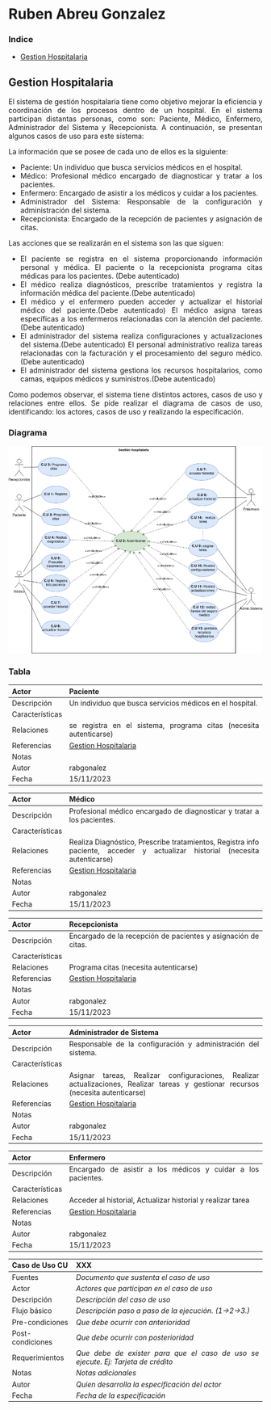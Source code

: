 <div align="justify">

# Ruben Abreu Gonzalez
### Indice
- [Gestion Hospitalaria](#gestion-hospitalaria)

## Gestion Hospitalaria
El sistema de gestión hospitalaria tiene como objetivo mejorar la eficiencia y coordinación de los procesos dentro de un hospital. En el sistema participan distantas personas, como son: Paciente, Médico, Enfermero, Administrador del Sistema y Recepcionista. A continuación, se presentan algunos casos de uso para este sistema:

La información que se posee de cada uno de ellos es la siguiente:

- Paciente: Un individuo que busca servicios médicos en el hospital.
- Médico: Profesional médico encargado de diagnosticar y tratar a los pacientes.
- Enfermero: Encargado de asistir a los médicos y cuidar a los pacientes.
- Administrador del Sistema: Responsable de la configuración y administración del sistema.
- Recepcionista: Encargado de la recepción de pacientes y asignación de citas.

Las acciones que se realizarán en el sistema son las que siguen:

- El paciente se registra en el sistema proporcionando información personal y médica.
El paciente o la recepcionista programa citas médicas para los pacientes. (Debe autenticado)
- El médico realiza diagnósticos, prescribe tratamientos y registra la información médica del paciente.(Debe autenticado)
- El médico y el enfermero pueden acceder y actualizar el historial médico del paciente.(Debe autenticado)
El médico asigna tareas específicas a los enfermeros relacionadas con la atención del paciente.(Debe autenticado)
- El administrador del sistema realiza configuraciones y actualizaciones del sistema.(Debe autenticado)
El personal administrativo realiza tareas relacionadas con la facturación y el procesamiento del seguro médico.(Debe autenticado)
- El administrador del sistema gestiona los recursos hospitalarios, como camas, equipos médicos y suministros.(Debe autenticado)

Como podemos observar, el sistema tiene distintos actores, casos de uso y relaciones entre ellos. Se pide realizar el diagrama de casos de uso, identificando: los actores, casos de uso y realizando la especificación.

### Diagrama
<img src="./images/Case-usetotal1.png">

### Tabla
|  Actor | Paciente |
|---|---|
| Descripción  |  Un individuo que busca servicios médicos en el hospital.  |
| Características  |  |
| Relaciones | se registra en el sistema, programa citas (necesita autenticarse)   |
| Referencias | [Gestion Hospitalaria](https://github.com/jpexposito/docencia/blob/master/Primero/ETS/DIAGRAMAS/tareas/gestion-hospitalaria.md) |   
|  Notas |   |
| Autor  | rabgonalez |
|Fecha | 15/11/2023 |

|  Actor | Médico |
|---|---|
| Descripción  |  Profesional médico encargado de diagnosticar y tratar a los pacientes.  |
| Características  |  |
| Relaciones | Realiza Diagnóstico, Prescribe tratamientos, Registra info paciente, acceder y actualizar historial (necesita autenticarse)   |
| Referencias | [Gestion Hospitalaria](https://github.com/jpexposito/docencia/blob/master/Primero/ETS/DIAGRAMAS/tareas/gestion-hospitalaria.md) |   
|  Notas |   |
| Autor  | rabgonalez |
|Fecha | 15/11/2023 |

|  Actor | Recepcionista |
|---|---|
| Descripción  |  Encargado de la recepción de pacientes y asignación de citas.  |
| Características  |  |
| Relaciones | Programa citas (necesita autenticarse)   |
| Referencias | [Gestion Hospitalaria](https://github.com/jpexposito/docencia/blob/master/Primero/ETS/DIAGRAMAS/tareas/gestion-hospitalaria.md) |   
|  Notas |   |
| Autor  | rabgonalez |
|Fecha | 15/11/2023 |

|  Actor | Administrador de Sistema |
|---|---|
| Descripción  |  Responsable de la configuración y administración del sistema.  |
| Características  |  |
| Relaciones | Asignar tareas, Realizar configuraciones, Realizar actualizaciones, Realizar tareas y gestionar recursos (necesita autenticarse)   |
| Referencias | [Gestion Hospitalaria](https://github.com/jpexposito/docencia/blob/master/Primero/ETS/DIAGRAMAS/tareas/gestion-hospitalaria.md) |   
|  Notas |   |
| Autor  | rabgonalez |
|Fecha | 15/11/2023 |

|  Actor | Enfermero |
|---|---|
| Descripción  |  Encargado de asistir a los médicos y cuidar a los pacientes.  |
| Características  |  |
| Relaciones | Acceder al historial, Actualizar historial y realizar tarea   |
| Referencias | [Gestion Hospitalaria](https://github.com/jpexposito/docencia/blob/master/Primero/ETS/DIAGRAMAS/tareas/gestion-hospitalaria.md) |   
|  Notas |   |
| Autor  | rabgonalez |
|Fecha | 15/11/2023 |

|  Caso de Uso	CU | XXX  |
|---|---|
| Fuentes  | _Documento que sustenta el caso de uso_  |
| Actor  |  _Actores que participan en el caso de uso_ |
| Descripción | _Descripción del caso de uso_  |
| Flujo básico | _Descripción paso a paso de la ejecución. (1->2->3.)_ |
| Pre-condiciones | _Que debe ocurrir con anterioridad_  |  
| Post-condiciones  | _Que debe ocurrir con posterioridad_  |  
|  Requerimientos | _Que debe de exister para que el caso de uso se ejecute. Ej: Tarjeta de crédito_  |
|  Notas |  _Notas adicionales_ |
| Autor  | _Quien desarrolla la especificación del actor_ |
|Fecha | _Fecha de la especificación_ |


</div>